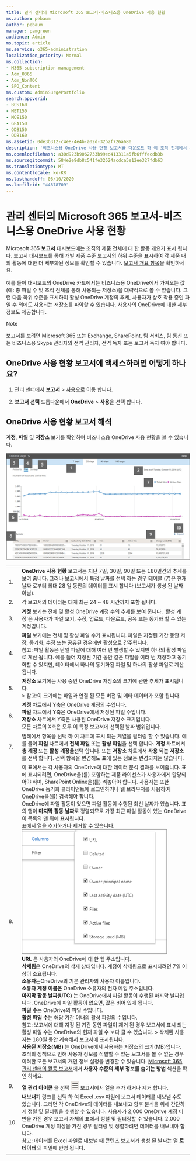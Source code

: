 ```yaml
---
title: 관리 센터의 Microsoft 365 보고서-비즈니스용 OneDrive 사용 현황
ms.author: pebaum
author: pebaum
manager: pamgreen
audience: Admin
ms.topic: article
ms.service: o365-administration
localization_priority: Normal
ms.collection:
- M365-subscription-management
- Adm_O365
- Adm_NonTOC
- SPO_Content
ms.custom: AdminSurgePortfolio
search.appverid:
- BCS160
- MET150
- MOE150
- GEA150
- ODB150
- ODB160
ms.assetid: 0de3b312-c4e8-4e4b-a02d-32b2f726a680
description: '비즈니스용 OneDrive 사용 현황 보고서를 다운로드 하 여 조직 전체에서 사용 되는 총 파일 및 저장소 수를 확인할 수 있습니다. '
ms.openlocfilehash: a30d923b9062733b99ed413311a5fb6fffecdb3b
ms.sourcegitcommit: 584e2e9db8c541fe32624acdca5e12ee327fdb63
ms.translationtype: MT
ms.contentlocale: ko-KR
ms.lasthandoff: 06/10/2020
ms.locfileid: "44678709"
---
```

# <a name="microsoft-365-reports-in-the-admin-center---onedrive-for-business-usage"></a>관리 센터의 Microsoft 365 보고서-비즈니스용 OneDrive 사용 현황

Microsoft 365 **보고서** 대시보드에는 조직의 제품 전체에 대 한 활동 개요가 표시 됩니다. 보고서 대시보드를 통해 개별 제품 수준 보고서의 하위 수준을 표시하여 각 제품 내의 활동에 대한 더 세부화된 정보를 확인할 수 있습니다. [보고서 개요 항목](activity-reports.md)을 확인하세요.
  
예를 들어 대시보드의 OneDrive 카드에서는 비즈니스용 OneDrive에서 가져오는 값(예: 총 파일 수 및 조직 전체를 통해 사용되는 저장소)을 대략적으로 볼 수 있습니다. 그런 다음 하위 수준을 표시하여 활성 OneDrive 계정의 추세, 사용자가 상호 작용 중인 파일 수 외에도 사용되는 저장소를 파악할 수 있습니다. 사용자의 OneDrive에 대한 세부 정보도 제공합니다.
  
> [!NOTE]
> 보고서를 보려면 Microsoft 365 또는 Exchange, SharePoint, 팀 서비스, 팀 통신 또는 비즈니스용 Skype 관리자의 전역 관리자, 전역 독자 또는 보고서 독자 여야 합니다.  
 
## <a name="how-do-i-get-to-the-onedrive-usage-report"></a>OneDrive 사용 현황 보고서에 액세스하려면 어떻게 하나요?

1. 관리 센터에서 **보고서** \> <a href="https://go.microsoft.com/fwlink/p/?linkid=2074756" target="_blank">사용</a>으로 이동 합니다.

    
2. **보고서 선택** 드롭다운에서 **OneDrive** \> **사용**을 선택 합니다. 
  
## <a name="interpret-the-onedrive-usage-report"></a>OneDrive 사용 현황 보고서 해석

**계정**, **파일** 및 **저장소** 보기를 확인하여 비즈니스용 OneDrive 사용 현황을 볼 수 있습니다. 
  
![OneDrive Usage Report](../../media/49c5b93b-d081-436e-8992-236343a6d46b.png)
  
|||
|:-----|:-----|
|1.  <br/> |**OneDrive 사용 현황** 보고서는 지난 7일, 30일, 90일 또는 180일간의 추세를 보여 줍니다. 그러나 보고서에서 특정 날짜를 선택 하는 경우 테이블 (7)은 현재 날짜 로부터 최대 28 일 동안의 데이터를 표시 합니다 (보고서가 생성 된 날짜 아님).  <br/> |
|2.  <br/> |각 보고서의 데이터는 대개 최근 24 ~ 48 시간까지 포함 됩니다. <br/>|
|3.  <br/> |**계정** 보기는 전체 및 활성 OneDrive 계정 수의 추세를 보여 줍니다. '활성 계정'은 사용자가 파일 보기, 수정, 업로드, 다운로드, 공유 또는 동기화 할 수 있는 계정입니다.  <br/> |
|4.  <br/> |**파일** 보기에는 전체 및 활성 파일 수가 표시됩니다. 파일은 지정된 기간 동안 저장, 동기화, 수정 또는 공유된 경우에만 활성으로 간주됩니다.  <br/> 참고: 파일 활동은 단일 파일에 대해 여러 번 발생할 수 있지만 하나의 활성 파일로 계산 됩니다. 예를 들어 지정된 기간 동안 같은 파일을 여러 번 저장하고 동기화할 수 있지만, 데이터에서 하나의 동기화된 파일 및 하나의 활성 파일로 계산됩니다.           |
|5.  <br/> |**저장소** 보기에는 사용 중인 OneDrive 저장소의 크기에 관한 추세가 표시됩니다.  <br/> > 참고:이 크기에는 파일과 연결 된 모든 버전 및 메타 데이터가 포함 됩니다.           |
|6.  <br/> | **계정** 차트에서 Y축은 OneDrive 계정의 수입니다.  <br/>  **파일** 차트에서 Y축은 OneDrive에서 저장된 파일 수입니다.  <br/>  **저장소** 차트에서 Y축은 사용된 OneDrive 저장소 크기입니다.  <br/>  모든 차트의 X축은 모두 이 특정 보고서에 선택된 날짜 범위입니다.  <br/> |
|7.  <br/> |범례에서 항목을 선택 하 여 차트에 표시 되는 계열을 필터링 할 수 있습니다. 예를 들어 **파일** 차트에서 **전체 파일** 또는 **활성 파일**을 선택 합니다. **계정** 차트에서 **총 계정** 또는 **활성 계정을**선택 합니다. 또는 **저장소** 차트에서 **사용 되는 저장소**를 선택 합니다. 선택 항목을 변경해도 표에 있는 정보는 변경되지는 않습니다.  <br/> |
|8.  <br/> | 이 표에서는 각 사용자의 OneDrive에 대한 데이터 분석 결과를 보여줍니다. 표에 표시되려면, OneDrive을(를) 포함하는 제품 라이선스가 사용자에게 할당되어야 하며, SharePoint Online을(를) 켜놓아야 합니다. 사용자는 또한 OneDrive 동기화 클라이언트에 로그인하거나 웹 브라우저를 사용하여 OneDrive을(를) 검색해야 합니다.  <br/>  OneDrive에 파일 활동이 있으면 파일 활동이 수행된 최신 날짜가 있습니다. 표의 행이 **마지막 활동 날짜**로 정렬되므로 가장 최근 파일 활동이 있는 OneDrive이 목록의 맨 위에 표시됩니다.  <br/>  표에서 열을 추가하거나 제거할 수 있습니다.  <br/> ![열 옵션](../../media/onedriveusage-columns.png)  <br/> **URL** 은 사용자의 OneDrive에 대 한 웹 주소입니다.  <br/> **삭제됨**은 OneDrive의 삭제 상태입니다. 계정이 삭제됨으로 표시되려면 7일 이상이 소요됩니다.  <br/> **소유자**는OneDrive의 기본 관리자의 사용자 이름입니다.  <br/> **소유자 계정 이름은** OneDrive 소유자의 전자 메일 주소입니다.  <br/> **마지막 활동 날짜(UTC)** 는 OneDrive에서 파일 활동이 수행된 마지막 날짜입니다. OneDrive에 파일 활동이 없으면, 값은 비어 있게 됩니다.  <br/> **파일 수**는 OneDrive의 파일 수입니다.  <br/> **활성 파일 수**는 해당 기간 이내의 활성 파일의 수입니다.<br/> 참고: 보고서에 대해 지정 된 기간 동안 파일이 제거 된 경우 보고서에 표시 되는 활성 파일 수는 OneDrive의 현재 파일 수 보다 클 수 있습니다. >  삭제된 사용자는 180일 동안 계속해서 보고서에 표시됩니다.<br/>**사용된 저장소(MB)** 는 OneDrive에서 사용하는 저장소의 크기(MB)입니다. <br/>  조직의 정책으로 인해 사용자 정보를 식별할 수 있는 보고서를 볼 수 없는 경우 이러한 모든 보고서의 개인 정보 설정을 변경할 수 있습니다. [Microsoft 365 관리 센터의 활동 보고서](activity-reports.md)에서 **사용자 수준의 세부 정보를 숨기는 방법** 섹션을 확인 하세요.  <br/> |
|9.  <br/> |**열 관리 아이콘** 을 선택 ![ 하 여 ](../../media/13d2e536-de88-4db3-80c7-7a3a57298eb4.png) 보고서에서 열을 추가 하거나 제거 합니다.  <br/> |
|10.  <br/> |**내보내기** 링크를 선택 하 여 Excel .csv 파일에 보고서 데이터를 내보낼 수도 있습니다. 그러면 각 OneDrive의 데이터를 내보내고 향후 분석을 위해 간단하게 정렬 및 필터링을 수행할 수 있습니다. 사용자가 2,000 OneDrive 계정 미만을 가진 경우 보고서 자체의 표에서 정렬 및 필터링할 수 있습니다. 2,000 OneDrive 계정 이상을 가진 경우 필터링 및 정렬하려면 데이터를 내보내야 합니다.  <br/> 참고: 데이터를 Excel 파일로 내보낼 때 콘텐츠 보고서가 생성 된 날짜는 열 **로 데이터** 의 파일에 반영 됩니다.  <br/> |
|||
   

